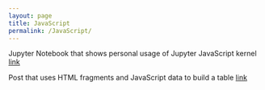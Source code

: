 ```yaml
---
layout: page
title: JavaScript
permalink: /JavaScript/
---
```


Jupyter Notebook that shows personal usage of Jupyter JavaScript kernel
[link]()

Post that uses HTML fragments and JavaScript data to build a table
[link](https://aliyatang.github.io/Aliya/jupyter/week5/2022/09/25/JavascriptTutorials.html)